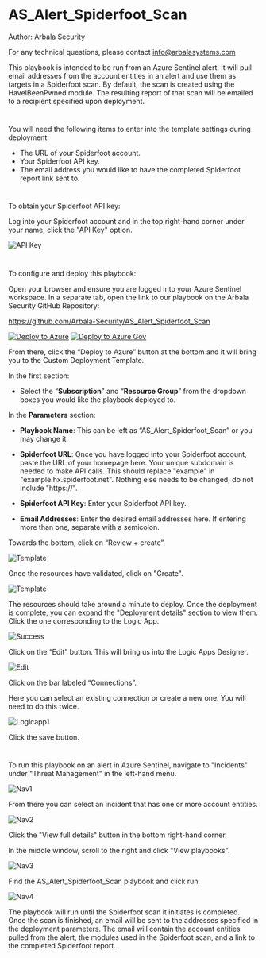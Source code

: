 # AS_Alert_Spiderfoot_Scan

Author: Arbala Security

For any technical questions, please contact info@arbalasystems.com   

This playbook is intended to be run from an Azure Sentinel alert. It will pull email addresses from the account entities in an alert and use them as targets in a Spiderfoot scan. By default, the scan is created using the HaveIBeenPwned module. The resulting report of that scan will be emailed to a recipient specified upon deployment.

#

You will need the following items to enter into the template settings during deployment: 

* The URL of your Spiderfoot account.
* Your Spiderfoot API key. 
* The email address you would like to have the completed Spiderfoot report link sent to.

 # 
 To obtain your Spiderfoot API key:
 
 Log into your Spiderfoot account and in the top right-hand corner under your name, click the "API Key" option.
 
![API Key](Images/APIKey.png)

 #
To configure and deploy this playbook:
 
Open your browser and ensure you are logged into your Azure Sentinel workspace. In a separate tab, open the link to our playbook on the Arbala Security GitHub Repository:

https://github.com/Arbala-Security/AS_Alert_Spiderfoot_Scan

[![Deploy to Azure](https://aka.ms/deploytoazurebutton)](https://portal.azure.com/#create/Microsoft.Template/uri/https%3A%2F%2Fraw.githubusercontent.com%2FArbala-Security%2FAS_Alert_Spiderfoot_Scan%2Fmain%2Fazuredeploy.json)
[![Deploy to Azure Gov](https://aka.ms/deploytoazuregovbutton)](https://portal.azure.com/#create/Microsoft.Template/uri/https%3A%2F%2Fraw.githubusercontent.com%2FArbala-Security%2FAS_Alert_Spiderfoot_Scan%2Fmaster%2Fazuredeploy.json)

From there, click the “Deploy to Azure” button at the bottom and it will bring you to the Custom Deployment Template.

In the first section:  

* Select the “**Subscription**” and “**Resource Group**” from the dropdown boxes you would like the playbook deployed to.  

In the **Parameters** section:   

* **Playbook Name**: This can be left as “AS_Alert_Spiderfoot_Scan” or you may change it.  

* **Spiderfoot URL**: Once you have logged into your Spiderfoot account, paste the URL of your homepage here. Your unique subdomain is needed to make API calls. This should replace "example" in "example.hx.spiderfoot.net". Nothing else needs to be changed; do not include "https://".

* **Spiderfoot API Key**: Enter your Spiderfoot API key.

* **Email Addresses**:  Enter the desired email addresses here. If entering more than one, separate with a semicolon. 

Towards the bottom, click on “Review + create”. 

![Template](Images/template1.png)

Once the resources have validated, click on "Create".

![Template](Images/template2.png)

The resources should take around a minute to deploy. Once the deployment is complete, you can expand the "Deployment details" section to view them.
Click the one corresponding to the Logic App.

![Success](Images/success.png)

Click on the “Edit” button. This will bring us into the Logic Apps Designer.

![Edit](Images/logicappedit.png)

Click on the bar labeled “Connections”.  

Here you can select an existing connection or create a new one. You will need to do this twice.

![Logicapp1](Images/logicapp1.png)

Click the save button.

#
To run this playbook on an alert in Azure Sentinel, navigate to "Incidents" under "Threat Management" in the left-hand menu.

![Nav1](Images/nav1.png)

From there you can select an incident that has one or more account entities.

![Nav2](Images/nav2.png)

Click the "View full details" button in the bottom right-hand corner.

In the middle window, scroll to the right and click "View playbooks".

![Nav3](Images/nav3.png)

Find the AS_Alert_Spiderfoot_Scan playbook and click run.

![Nav4](Images/nav4.png)

The playbook will run until the Spiderfoot scan it initiates is completed. Once the scan is finished, an email will be sent to the addresses specified in the deployment parameters. The email will contain the account entities pulled from the alert, the modules used in the Spiderfoot scan, and a link to the completed Spiderfoot report.
